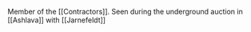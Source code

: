 Member of the [[Contractors]]. Seen during the underground auction in [[Ashlava]] with [[Jarnefeldt]]
